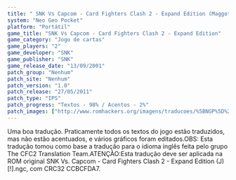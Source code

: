 ```yaml
---
title: " SNK Vs Capcom - Card Fighters Clash 2 - Expand Edition (Maggot)"
system: "Neo Geo Pocket"
platform: "Portátil"
game_title: "SNK Vs Capcom - Card Fighters Clash 2 - Expand Edition"
game_category: "Jogo de cartas"
game_players: "2"
game_developer: "SNK"
game_publisher: "SNK"
game_release_date: "13/09/2001"
patch_group: "Nenhum"
patch_site: "Nenhum"
patch_version: "1.0"
patch_release: "27/05/2011"
patch_type: "IPS"
patch_progress: "Textos - 98% / Acentos - 2%"
patch_images: ["http://www.romhackers.org/imagens/traducoes/%5BNGP%5D%20SNK%20Vs.%20Capcom%20-%20Card%20Fighters%20Clash%202%20-%20Expand%20Edition%20-%20Maggot%20-%201.png","http://www.romhackers.org/imagens/traducoes/%5BNGP%5D%20SNK%20Vs.%20Capcom%20-%20Card%20Fighters%20Clash%202%20-%20Expand%20Edition%20-%20Maggot%20-%202.png","http://www.romhackers.org/imagens/traducoes/%5BNGP%5D%20SNK%20Vs.%20Capcom%20-%20Card%20Fighters%20Clash%202%20-%20Expand%20Edition%20-%20Maggot%20-%203.png"]
---
```

Uma boa tradução. Praticamente todos os textos do jogo estão traduzidos, mas não estão acentuados, e vários gráficos foram editados.OBS: Esta tradução tomou como base a tradução para o idioma inglês feita pelo grupo The CFC2 Translation Team.ATENÇÃO:Esta tradução deve ser aplicada na ROM original SNK Vs. Capcom - Card Fighters Clash 2 - Expand Edition (J) [!].ngc, com CRC32 CCBCFDA7.